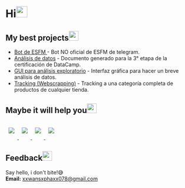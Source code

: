 <h1>Hi<img src="https://media.giphy.com/media/hvRJCLFzcasrR4ia7z/giphy.gif" width="30px"></h1> 

<h2>My best projects<img src="https://media.giphy.com/media/OSbc2NNx48yyDkxbrm/giphy.gif" width="26px"></h2>

- [Bot de ESFM ](https://github.com/Cuadernin/BotESFM) - Bot NO oficial de ESFM de telegram.
- [Análisis de datos](https://github.com/Cuadernin/coffeeAnalysis) - Documento generado para la 3° etapa de la certificación de DataCamp.
- [GUI para análisis exploratorio](https://github.com/Cuadernin/ResumenDataFrame) - Interfaz gráfica para hacer un breve análisis de datos.
- [Tracking (Webscrapping)](https://github.com/Cuadernin/Tracking) - Tracking a una categoría completa de productos de cualquier tienda.

<h2>Maybe it will help you<img src="https://media.giphy.com/media/GlRNX9BgyA261ESJf7/giphy.gif" width="26px"></h2>

<a href="https://github.com/Cuadernin/pandas_exercises">
  <img style="margin:1rem 0.5rem" src="https://github-readme-stats.vercel.app/api/pin/?username=Cuadernin&repo=pandas_exercises&theme=dracula" />
</a>
<a href=https://github.com/Cuadernin/GUI_IN_R>
  <img style="margin:1rem 0.5rem" src="https://github-readme-stats.vercel.app/api/pin/?username=Cuadernin&repo=GUI_IN_R&theme=dracula" />
</a>
<a href=https://github.com/Cuadernin/scipy2017-jupyter-widgets-tutorial>
  <img style="margin:1rem 0.5rem" src="https://github-readme-stats.vercel.app/api/pin/?username=Cuadernin&repo=scipy2017-jupyter-widgets-tutorial&theme=dracula" />
</a>
<a href=https://github.com/Cuadernin/awesome-python-data-science>
  <img style="margin:1rem 0.5rem" src="https://github-readme-stats.vercel.app/api/pin/?username=Cuadernin&repo=awesome-python-data-science&theme=dracula" />
</a>

<h2>Feedback<img src="https://media.giphy.com/media/fYBttYPejVFv1tcJbz/giphy.gif" width="26px"></h2>

Say hello, i don't bite!😅 \
**Email:** xxwansxphaxx078@gmail.com
